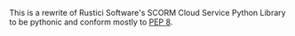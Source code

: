 This is a rewrite of Rustici Software's SCORM Cloud Service Python Library
to be pythonic and conform mostly to [PEP 8](http://www.python.org/dev/peps/pep-0008/).
